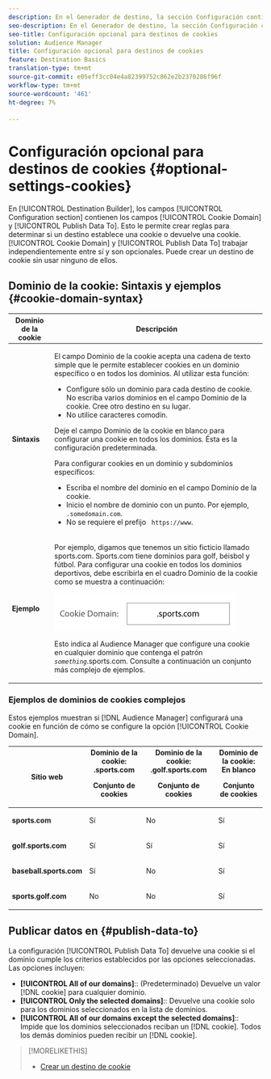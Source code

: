```yaml
---
description: En el Generador de destino, la sección Configuración contiene los campos Dominio de cookie y Publicar datos en. Esto le permite crear reglas para determinar si un destino establece una cookie o devuelve una cookie. Dominio de la cookie y Publicar datos Para trabajar de forma independiente y son opcionales. Puede crear un destino de cookie sin usar ninguno de ellos.
seo-description: En el Generador de destino, la sección Configuración contiene los campos Dominio de cookie y Publicar datos en. Esto le permite crear reglas para determinar si un destino establece una cookie o devuelve una cookie. Dominio de la cookie y Publicar datos Para trabajar de forma independiente y son opcionales. Puede crear un destino de cookie sin usar ninguno de ellos.
seo-title: Configuración opcional para destinos de cookies
solution: Audience Manager
title: Configuración opcional para destinos de cookies
feature: Destination Basics
translation-type: tm+mt
source-git-commit: e05eff3cc04e4a82399752c862e2b2370286f96f
workflow-type: tm+mt
source-wordcount: '461'
ht-degree: 7%

---
```



# Configuración opcional para destinos de cookies {#optional-settings-cookies}

En [!UICONTROL Destination Builder], los campos [!UICONTROL Configuration section] contienen los campos [!UICONTROL Cookie Domain] y [!UICONTROL Publish Data To]. Esto le permite crear reglas para determinar si un destino establece una cookie o devuelve una cookie. [!UICONTROL Cookie Domain] y  [!UICONTROL Publish Data To] trabajar independientemente entre sí y son opcionales. Puede crear un destino de cookie sin usar ninguno de ellos.

## Dominio de la cookie: Sintaxis y ejemplos {#cookie-domain-syntax}

<!-- cookie-destination-options.xml -->

<table id="table_4F4F7562AFEE49F8917AAE5712B5CCE4"> 
 <thead> 
  <tr> 
   <th colname="col1" class="entry"> Dominio de la cookie </th> 
   <th colname="col2" class="entry"> Descripción </th> 
  </tr>
 </thead>
 <tbody> 
  <tr> 
   <td colname="col1"> <p><b>Sintaxis</b> </p> </td> 
   <td colname="col2"> <p>El campo <span class="wintitle"> Dominio de la cookie</span> acepta una cadena de texto simple que le permite establecer cookies en un dominio específico o en todos los dominios. Al utilizar esta función: </p> <p> 
     <ul id="ul_473CB59F2C0C4B358201BE5C8B27D73D"> 
      <li id="li_4E7F4691C1B54415963F7D5AA1558C9A">Configure sólo un dominio para cada destino de cookie. No escriba varios dominios en el campo <span class="wintitle"> Dominio de la cookie</span>. Cree otro <span class="wintitle"> destino</span> en su lugar. </li> 
      <li id="li_AEBF5C5F3C264C5EA4A2A6063C3F377D">No utilice caracteres comodín. </li> 
     </ul> </p> <p> Deje el campo <span class="wintitle"> Dominio de la cookie</span> en blanco para configurar una cookie en todos los dominios. Ésta es la configuración predeterminada. </p> <p>Para configurar cookies en un dominio y subdominios específicos: </p> <p> 
     <ul id="ul_F25BC0D8C40641A2A5CA338E5C258435"> 
      <li id="li_E236D8DEE4F24F9BBA36074F7049C12C">Escriba el nombre del dominio en el campo <span class="wintitle"> Dominio de la cookie</span>. </li> 
      <li id="li_0471C198EE344DE5963A3C2F70B9E78B">Inicio el nombre de dominio con un punto. Por ejemplo, <code> .somedomain.com</code>. </li> 
      <li id="li_73D06F2BEF45487280C2245E1F6B8ED0">No se requiere el prefijo <code> https://www</code>. </li> 
     </ul> </p> </td> 
  </tr> 
  <tr> 
   <td colname="col1"> <p><b>Ejemplo</b> </p> </td> 
   <td colname="col2"> <p>Por ejemplo, digamos que tenemos un sitio ficticio llamado sports.com. Sports.com tiene dominios para golf, béisbol y fútbol. Para configurar una cookie en todos los dominios deportivos, debe escribirla en el cuadro <span class="wintitle"> Dominio de la cookie</span> como se muestra a continuación: </p> <p> <img src="assets/sports-domain.png" id="image_8883477BB3B543648C97A441AD34C6DE" /> </p> <p>Esto indica al <span class="keyword"> Audience Manager</span> que configure una cookie en cualquier dominio que contenga el patrón <code><i>something</i></code>.sports.com. Consulte a continuación un conjunto más complejo de ejemplos. </p> </td> 
  </tr> 
 </tbody> 
</table>

### Ejemplos de dominios de cookies complejos

Estos ejemplos muestran si [!DNL Audience Manager] configurará una cookie en función de cómo se configure la opción [!UICONTROL Cookie Domain].

<table id="table_3A7B9479CDA6493FA8104D8D9841E914"> 
 <thead> 
  <tr> 
   <th colname="col1" class="entry"> Sitio web </th> 
   <th colname="col2" class="entry">Dominio de la cookie: .sports.com <p>Conjunto de cookies </p> </th> 
   <th colname="col3" class="entry">Dominio de la cookie: .golf.sports.com <p>Conjunto de cookies </p> </th> 
   <th colname="col4" class="entry">Dominio de la cookie: En blanco <p>Conjunto de cookies </p> </th> 
  </tr> 
 </thead>
 <tbody> 
  <tr> 
   <td colname="col1"> <p> <b>sports.com</b> </p> </td> 
   <td colname="col2"> Sí </td> 
   <td colname="col3"> No </td> 
   <td colname="col4"> Sí </td> 
  </tr> 
  <tr> 
   <td colname="col1"> <p> <b>golf.sports.com</b> </p> </td> 
   <td colname="col2"> Sí </td> 
   <td colname="col3"> Sí </td> 
   <td colname="col4"> Sí </td> 
  </tr> 
  <tr> 
   <td colname="col1"> <p> <b>baseball.sports.com</b> </p> </td> 
   <td colname="col2"> Sí </td> 
   <td colname="col3"> No </td> 
   <td colname="col4"> Sí </td> 
  </tr> 
  <tr> 
   <td colname="col1"> <p> <b>sports.golf.com</b> </p> </td> 
   <td colname="col2"> No </td> 
   <td colname="col3"> No </td> 
   <td colname="col4"> Sí </td> 
  </tr> 
 </tbody> 
</table>

## Publicar datos en {#publish-data-to}

La configuración [!UICONTROL Publish Data To] devuelve una cookie si el dominio cumple los criterios establecidos por las opciones seleccionadas. Las opciones incluyen:

* **[!UICONTROL All of our domains]**:: (Predeterminado) Devuelve un valor  [!DNL cookie] para cualquier dominio.
* **[!UICONTROL Only the selected domains]**:: Devuelve una cookie solo para los dominios seleccionados en la lista de dominios.
* **[!UICONTROL All of our domains except the selected domains]**:: Impide que los dominios seleccionados reciban un  [!DNL cookie]. Todos los demás dominios pueden recibir un [!DNL cookie].

>[!MORELIKETHIS]
>
>* [Crear un destino de cookie](../../features/destinations/create-cookie-destination.md)